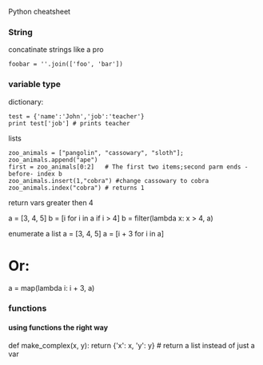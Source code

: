 Python cheatsheet

### String

concatinate strings like a pro

	foobar = ''.join(['foo', 'bar'])


### variable type

dictionary:

	test = {'name':'John','job':'teacher'}
	print test['job'] # prints teacher

lists

	zoo_animals = ["pangolin", "cassowary", "sloth"];
	zoo_animals.append("ape")
	first = zoo_animals[0:2]   # The first two items;second parm ends -before- index b
	zoo_animals.insert(1,"cobra") #change cassowary to cobra
	zoo_animals.index("cobra") # returns 1


return vars greater then 4

a = [3, 4, 5]
b = [i for i in a if i > 4]
b = filter(lambda x: x > 4, a)

enumerate a list
a = [3, 4, 5]
a = [i + 3 for i in a]
# Or:
a = map(lambda i: i + 3, a)


### functions

#### using functions the right way

def make_complex(x, y):
    return {'x': x, 'y': y} # return a list instead of just a var


